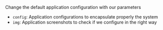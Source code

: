 Change the default application configuration with our parameters

- `config`: Application configurations to encapsulate properly the system
- `img`: Application screenshots to check if we configure in the right way
